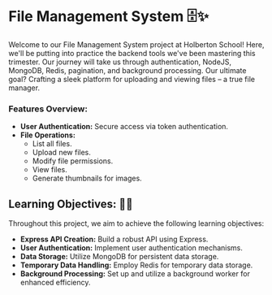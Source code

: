 # File Management System 🗄️✨

Welcome to our File Management System project at Holberton School! Here, we'll be putting into practice the backend tools we've been mastering this trimester. Our journey will take us through authentication, NodeJS, MongoDB, Redis, pagination, and background processing. Our ultimate goal? Crafting a sleek platform for uploading and viewing files – a true file manager.

### Features Overview:
- **User Authentication:** Secure access via token authentication.
- **File Operations:** 
  - List all files.
  - Upload new files.
  - Modify file permissions.
  - View files.
  - Generate thumbnails for images.

## Learning Objectives: 📖✨

Throughout this project, we aim to achieve the following learning objectives:
- **Express API Creation:** Build a robust API using Express.
- **User Authentication:** Implement user authentication mechanisms.
- **Data Storage:** Utilize MongoDB for persistent data storage.
- **Temporary Data Handling:** Employ Redis for temporary data storage.
- **Background Processing:** Set up and utilize a background worker for enhanced efficiency.
